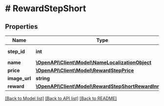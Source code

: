 # # RewardStepShort

## Properties

Name | Type | Description | Notes
------------ | ------------- | ------------- | -------------
**step_id** | **int** | Unique step ID. | [optional]
**name** | [**\OpenAPI\Client\Model\NameLocalizationObject**](NameLocalizationObject.md) |  | [optional]
**price** | [**\OpenAPI\Client\Model\RewardStepPrice**](RewardStepPrice.md) |  | [optional]
**image_url** | **string** | Image URL. | [optional]
**reward** | [**\OpenAPI\Client\Model\RewardStepShortRewardInner[]**](RewardStepShortRewardInner.md) |  | [optional]

[[Back to Model list]](../../README.md#models) [[Back to API list]](../../README.md#endpoints) [[Back to README]](../../README.md)
